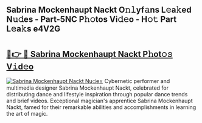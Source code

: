 ## Sabrina Mockenhaupt Nackt O𝚗𝚕yf𝚊ns L𝚎a𝚔ed N𝚞𝚍es - Part-5NC P𝚑𝚘tos Vi𝚍𝚎o - H𝚘𝚝 Part L𝚎a𝚔s e4V2G

# <h2><a href="http://kfe9x2.oniu.top/?m=Sabrina+Mockenhaupt+Nackt">🔗👉 🔴 Sabrina Mockenhaupt Nackt P𝚑ot𝚘𝚜 V𝚒d𝚎o</a></h2>

[![Sabrina Mockenhaupt Nackt Nu𝚍e𝚜](https://i.imgur.com/0qMVB7G.gif)](http://kfe9x2.oniu.top/?m=Sabrina+Mockenhaupt+Nackt)
Cybernetic performer and multimedia designer Sabrina Mockenhaupt Nackt, celebrated for distributing dance and lifestyle inspiration through popular dance trends and brief videos. Exceptional magician's apprentice Sabrina Mockenhaupt Nackt, famed for their remarkable abilities and accomplishments in learning the art of magic.  

